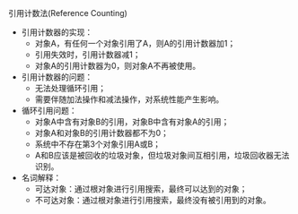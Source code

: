 

引用计数法(Reference Counting)

* 引用计数器的实现：
  * 对象A，有任何一个对象引用了A，则A的引用计数器加1；
  * 引用失效时，引用计数器减1；
  * 对象A的引用计数器为0，则对象A不再被使用。
* 引用计数器的问题：
  * 无法处理循环引用；
  * 需要伴随加法操作和减法操作，对系统性能产生影响。
* 循环引用问题：
  * 对象A中含有对象B的引用，对象B中含有对象A的引用；
  * 对象A和对象B的引用计数器都不为0；
  * 系统中不存在第3个对象引用A或B；
  * A和B应该是被回收的垃圾对象，但垃圾对象间互相引用，垃圾回收器无法识别。
* 名词解释：
  * 可达对象：通过根对象进行引用搜索，最终可以达到的对象；
  * 不可达对象：通过根对象进行引用搜索，最终没有被引用到的对象。

  